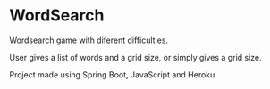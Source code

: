 # WordSearch

Wordsearch game with diferent difficulties. 

User gives a list of words and a grid size, or simply gives a grid size.


Project made using Spring Boot, JavaScript and Heroku
